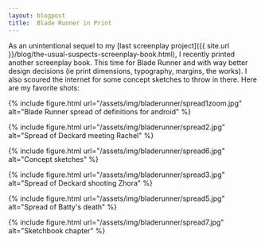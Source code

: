 ```yaml
---
layout: blogpost
title:  Blade Runner in Print
---
```


As an unintentional sequel to my [last screenplay project]({{ site.url }}/blog/the-usual-suspects-screenplay-book.html), I recently printed another screenplay book. This time for Blade Runner and with way better design decisions (ie print dimensions, typography, margins, the works). I also scoured the internet for some concept sketches to throw in there. Here are my favorite shots:

{% include figure.html
  url="/assets/img/bladerunner/spread1zoom.jpg" 
  alt="Blade Runner spread of definitions for android" %}

{% include figure.html
  url="/assets/img/bladerunner/spread2.jpg" 
  alt="Spread of Deckard meeting Rachel" %}

{% include figure.html
  url="/assets/img/bladerunner/spread6.jpg" 
  alt="Concept sketches" %}

{% include figure.html
  url="/assets/img/bladerunner/spread3.jpg" 
  alt="Spread of Deckard shooting Zhora" %}

{% include figure.html
  url="/assets/img/bladerunner/spread5.jpg" 
  alt="Spread of Batty's death" %}

{% include figure.html
  url="/assets/img/bladerunner/spread7.jpg" 
  alt="Sketchbook chapter" %}
